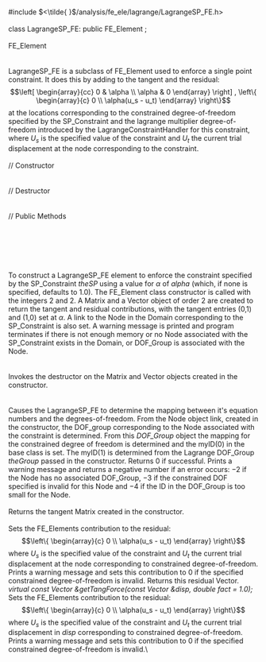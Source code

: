 \
\#include $<\tilde{ }$/analysis/fe_ele/lagrange/LagrangeSP_FE.h$>$\
\
class LagrangeSP_FE: public FE_Element ;\
\
FE_Element\
\
\
LagrangeSP_FE is a subclass of FE_Element used to enforce a single point
constraint. It does this by adding to the tangent and the residual:
$$\left[ \begin{array}{cc} 0 & \alpha \\ \alpha & 0 \end{array}
\right] ,
\left\{ \begin{array}{c} 0 \\ \alpha(u_s - u_t) \end{array} \right\}$$
at the locations corresponding to the constrained degree-of-freedom
specified by the SP_Constraint and the lagrange multiplier
degree-of-freedom introduced by the LagrangeConstraintHandler for this
constraint, where $U_s$ is the specified value of the constraint and
$U_t$ the current trial displacement at the node corresponding to the
constraint.\
\
// Constructor\
\
\
// Destructor\
\
\
// Public Methods\
\
\
\
\
\
\
To construct a LagrangeSP_FE element to enforce the constraint specified
by the SP_Constraint *theSP* using a value for $\alpha$ of *alpha*
(which, if none is specified, defaults to $1.0$). The FE_Element class
constructor is called with the integers $2$ and $2$. A Matrix and a
Vector object of order $2$ are created to return the tangent and
residual contributions, with the tangent entries (0,1) and (1,0) set at
$\alpha$. A link to the Node in the Domain corresponding to the
SP_Constraint is also set. A warning message is printed and program
terminates if there is not enough memory or no Node associated with the
SP_Constraint exists in the Domain, or DOF_Group is associated with the
Node.\
\
\
Invokes the destructor on the Matrix and Vector objects created in the
constructor.\
\
\
Causes the LagrangeSP_FE to determine the mapping between it's equation
numbers and the degrees-of-freedom. From the Node object link, created
in the constructor, the DOF_group corresponding to the Node associated
with the constraint is determined. From this *DOF_Group* object the
mapping for the constrained degree of freedom is determined and the
myID(0) in the base class is set. The myID(1) is determined from the
Lagrange DOF_Group *theGroup* passed in the constructor. Returns $0$ if
successful. Prints a warning message and returns a negative number if an
error occurs: $-2$ if the Node has no associated DOF_Group, $-3$ if the
constrained DOF specified is invalid for this Node and $-4$ if the ID in
the DOF_Group is too small for the Node.\
\
Returns the tangent Matrix created in the constructor.\
\
Sets the FE_Elements contribution to the residual:
$$\left\{ \begin{array}{c} 0 \\ \alpha(u_s - u_t) \end{array} \right\}$$
where $U_s$ is the specified value of the constraint and $U_t$ the
current trial displacement at the node corresponding to constrained
degree-of-freedom. Prints a warning message and sets this contribution
to $0$ if the specified constrained degree-of-freedom is invalid.
Returns this residual Vector.\
*virtual const Vector &getTangForce(const Vector &disp, double fact =
1.0);* \
Sets the FE_Elements contribution to the residual:
$$\left\{ \begin{array}{c} 0 \\ \alpha(u_s - u_t) \end{array} \right\}$$
where $U_s$ is the specified value of the constraint and $U_t$ the
current trial displacement in *disp* corresponding to constrained
degree-of-freedom. Prints a warning message and sets this contribution
to $0$ if the specified constrained degree-of-freedom is invalid.\
